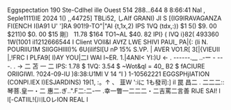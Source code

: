 Eggspectation 190 Ste-Cdlhel ille Ouest 514 288…644 8 8:66:41 Nal , Seple1111)IE 2024 1() ,,44725] TBLi52, しAIf GRANI) JI S [(IG9IRAVAGANZA FI(ENCH I(IA91 U' ']RA 901!9-TO"|"AI {t,1x,2) IPS 1VQ (tdx,:)) $1 5() $9. 00 $211)0 $0. 00 $15 剛〕 11.78 $164 TO1~AL $40. 82 IPI} ( IVQ i}82( 493360 1W(1001 il1212666544 I Client VOll&I AVfZ LWE SHIVI PAUI_ PA|{: (li N. POURIIU1M SIIGGHIIII)% 6U(ilifSI[U nP 15% S.VP. | AVER VO1.R[ 3[|{VIEUII |,!FRC I PLFA9[ I)AY YOU|二I WAI I~ER. 1.|4ANI< YI:)U ← . ------.__ ..‐ー - ---. . → 二 苫 一 二 IPS: 1.78 $ 1VQ: 3.54 $ ~Wot&ql = 40_ B2 $ fACIURE ORIIGIWl. ?024-09-lU )8:38:U1Ml V 14 “I ) 1-10562221 EGGSPHjIATION (CONPl.IEX I)ESJARDINS) 19(1, :。↑ 、 韮W ':iに 1も發司:] il 罠 昌二 . 二二二::琴菩.皇一・二 惠二.ぎ..".F二:二-一 .幸一瞥一二二二・二吉罵二言善 RIJE SAI! l l[-CATIIL!{川LOレION REAL l